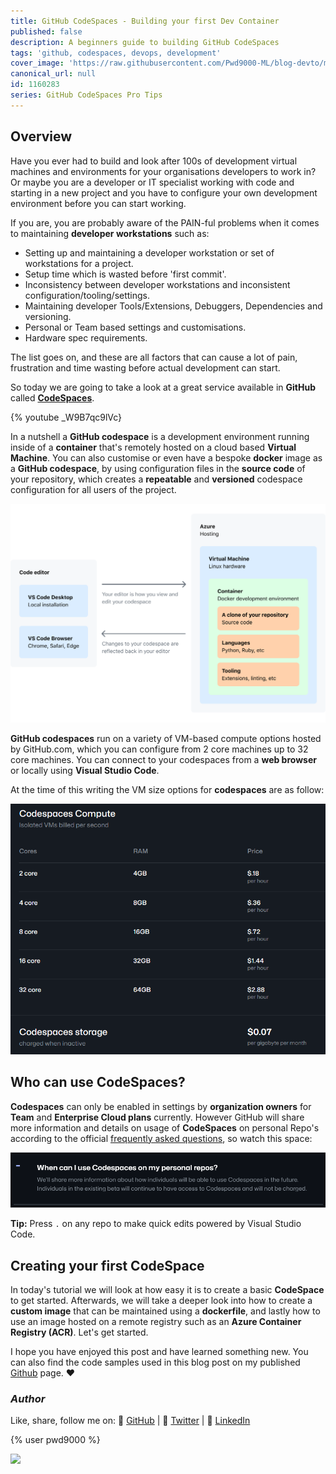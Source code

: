 ```yaml
---
title: GitHub CodeSpaces - Building your first Dev Container
published: false
description: A beginners guide to building GitHub CodeSpaces
tags: 'github, codespaces, devops, development'
cover_image: 'https://raw.githubusercontent.com/Pwd9000-ML/blog-devto/main/posts/2022-GitHub-CodeSpaces/assets/main.png'
canonical_url: null
id: 1160283
series: GitHub CodeSpaces Pro Tips
---
```


## Overview

Have you ever had to build and look after 100s of development virtual machines and environments for your organisations developers to work in?  
Or maybe you are a developer or IT specialist working with code and starting in a new project and you have to configure your own development environment before you can start working.  

If you are, you are probably aware of the PAIN-ful problems when it comes to maintaining **developer workstations** such as:  

- Setting up and maintaining a developer workstation or set of workstations for a project.
- Setup time which is wasted before 'first commit'.
- Inconsistency between developer workstations and inconsistent configuration/tooling/settings.
- Maintaining developer Tools/Extensions, Debuggers, Dependencies and versioning.
- Personal or Team based settings and customisations.
- Hardware spec requirements.

The list goes on, and these are all factors that can cause a lot of pain, frustration and time wasting before actual development can start.  

So today we are going to take a look at a great service available in **GitHub** called **[CodeSpaces](https://docs.github.com/en/codespaces)**.  

{% youtube _W9B7qc9lVc}  

In a nutshell a **GitHub codespace** is a development environment running inside of a **container** that's remotely hosted on a cloud based **Virtual Machine**. You can also customise or even have a bespoke **docker** image as a **GitHub codespace**, by using configuration files in the **source code** of your repository, which creates a **repeatable** and **versioned** codespace configuration for all users of the project.  

![image.png](https://raw.githubusercontent.com/Pwd9000-ML/blog-devto/main/posts/2022-GitHub-CodeSpaces/assets/codespaces-diagram.png)  

**GitHub codespaces** run on a variety of VM-based compute options hosted by GitHub.com, which you can configure from 2 core machines up to 32 core machines. You can connect to your codespaces from a **web browser** or locally using **Visual Studio Code**.  

At the time of this writing the VM size options for **codespaces** are as follow:  

![image.png](https://raw.githubusercontent.com/Pwd9000-ML/blog-devto/main/posts/2022-GitHub-CodeSpaces/assets/pricing.png)  

## Who can use CodeSpaces?

**Codespaces** can only be enabled in settings by **organization owners** for **Team** and **Enterprise Cloud plans** currently. However GitHub will share more information and details on usage of **CodeSpaces** on personal Repo's according to the official [frequently asked questions](https://github.com/features/codespaces), so watch this space:  

![image.png](https://raw.githubusercontent.com/Pwd9000-ML/blog-devto/main/posts/2022-GitHub-CodeSpaces/assets/faq.png)

**Tip:** Press `.` on any repo to make quick edits powered by Visual Studio Code.  

## Creating your first CodeSpace

In today's tutorial we will look at how easy it is to create a basic **CodeSpace** to get started. Afterwards, we will take a deeper look into how to create a **custom image** that can be maintained using a **dockerfile**, and lastly how to use an image hosted on a remote registry such as an **Azure Container Registry (ACR)**. Let's get started.  

I hope you have enjoyed this post and have learned something new. You can also find the code samples used in this blog post on my published [Github](https://github.com/Pwd9000-ML/blog-devto/tree/main/posts/2022-GitHub-CodeSpaces/code) page. :heart:

### _Author_

Like, share, follow me on: :octopus: [GitHub](https://github.com/Pwd9000-ML) | :penguin: [Twitter](https://twitter.com/pwd9000) | :space_invader: [LinkedIn](https://www.linkedin.com/in/marcel-l-61b0a96b/)

{% user pwd9000 %}

<a href="https://www.buymeacoffee.com/pwd9000"><img src="https://img.buymeacoffee.com/button-api/?text=Buy me a coffee&emoji=&slug=pwd9000&button_colour=FFDD00&font_colour=000000&font_family=Cookie&outline_colour=000000&coffee_colour=ffffff"></a>
